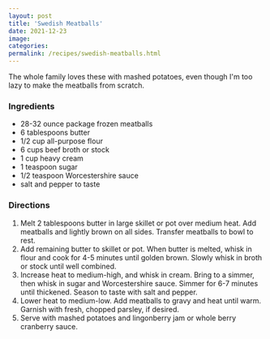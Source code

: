 ```yaml
---
layout: post
title: 'Swedish Meatballs'
date: 2021-12-23
image:
categories:
permalink: /recipes/swedish-meatballs.html
---
```


The whole family loves these with mashed potatoes, even though I'm too lazy to make the meatballs from scratch.

### Ingredients

- 28-32 ounce package frozen meatballs
- 6 tablespoons butter
- 1/2 cup all-purpose flour
- 6 cups beef broth or stock
- 1 cup heavy cream
- 1 teaspoon sugar
- 1/2 teaspoon Worcestershire sauce
- salt and pepper to taste

### Directions

1. Melt 2 tablespoons butter in large skillet or pot over medium heat. Add meatballs and lightly brown on all sides. Transfer meatballs to bowl to rest.
2. Add remaining butter to skillet or pot. When butter is melted, whisk in flour and cook for 4-5 minutes until golden brown. Slowly whisk in broth or stock until well combined.
3. Increase heat to medium-high, and whisk in cream. Bring to a simmer, then whisk in sugar and Worcestershire sauce. Simmer for 6-7 minutes until thickened. Season to taste with salt and pepper.
4. Lower heat to medium-low. Add meatballs to gravy and heat until warm. Garnish with fresh, chopped parsley, if desired.
5. Serve with mashed potatoes and lingonberry jam or whole berry cranberry sauce.
